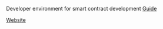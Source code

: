 Developer environment for smart contract development [Guide](https://docs.google.com/document/d/e/2PACX-1vQxwMQVmsWp2kWLsAfILZxNV5bHI31mUXBx2UC1EPQC9kE2uu3-dEP64_e0RcUut1CjEBIZo8tA8wqs/pub#h.zhifg9exryc2)

[Website](https://hardhat.org/)

